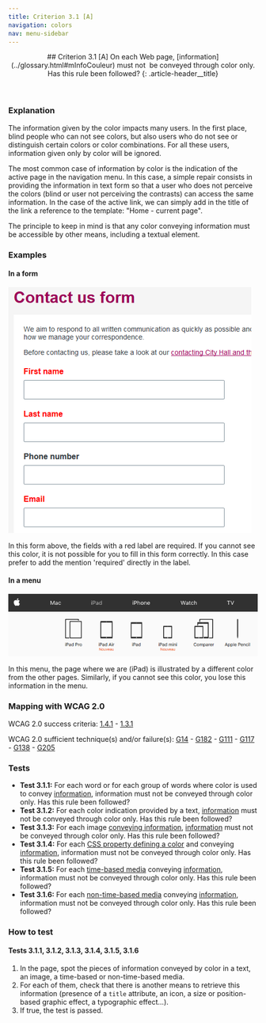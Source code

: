 ```yaml
---
title: Criterion 3.1 [A]
navigation: colors
nav: menu-sidebar
---
```


<header>
## Criterion 3.1 [A] <span>On each Web page, [information](../glossary.html#mInfoCouleur) must not  be conveyed through color only. Has this rule been followed?</span>
{: .article-header__title}
</header>

### Explanation

The information given by the color impacts many users. In the first place, blind people who can not see colors, but also users who do not see or distinguish certain colors or color combinations. For all these users, information given only by color will be ignored.

The most common case of information by color is the indication of the active page in the navigation menu. In this case, a simple repair consists in providing the information in text form so that a user who does not perceive the colors (blind or user not perceiving the contrasts) can access the same information. In the case of the active link, we can simply add in the title of the link a reference to the template: "Home - current page".

The principle to keep in mind is that any color conveying information must be accessible by other means, including a textual element.

### Examples

#### In a form

![Form example](../../img/color-3.1-1.png)

In this form above, the fields with a red label are required. If you cannot see this color, it is not possible for you to fill in this form correctly.
In this case prefer to add the mention 'required' directly in the label.


#### In a menu

![Menu example](../../img/color-3.1-2.png)

In this menu, the page where we are (iPad) is illustrated by a different color from the other pages. Similarly, if you cannot see this color, you lose this information in the menu.
 

### Mapping with WCAG 2.0

WCAG 2.0 success criteria: [1.4.1](http://www.w3.org/TR/WCAG20/#visual-audio-contrast-without-color) - [1.3.1](http://www.w3.org/TR/WCAG20/#content-structure-separation-programmatic)

WCAG 2.0 sufficient technique(s) and/or failure(s): [G14](http://www.w3.org/TR/WCAG-TECHS/G14.html) - [G182](http://www.w3.org/TR/WCAG-TECHS/G182.html) - [G111](http://www.w3.org/TR/WCAG-TECHS/G111.html) - [G117](http://www.w3.org/TR/WCAG-TECHS/G117.html) - [G138](http://www.w3.org/TR/WCAG-TECHS/G138.html) - [G205](http://www.w3.org/TR/WCAG-TECHS/G205.html)

### Tests

*   **Test 3.1.1:** For each word or for each group of words where color is used to convey [information](../glossary.html#mInfoCouleur), information must not be conveyed through color only. Has this rule been followed?
*   **Test 3.1.2:** For each color indication provided by a text, [information](../glossary.html#mInfoCouleur) must not be conveyed through color only. Has this rule been followed?
*   **Test 3.1.3:** For each image [conveying information](../glossary.html#mInfoDonneeCouleur), [information](../glossary.html#mInfoCouleur) must not be conveyed through color only. Has this rule been followed?
*   **Test 3.1.4:** For each [CSS property defining a color](../glossary.html#mPropCouleur) and conveying [information](../glossary.html#mInfoCouleur), information must not be conveyed through color only. Has this rule been followed?
*   **Test 3.1.5:** For each [time-based media](../glossary.html#mMediaTemp) conveying [information](../glossary.html#mInfoCouleur), information must not be conveyed through color only. Has this rule been followed?
*   **Test 3.1.6:** For each [non-time-based media](../glossary.html#mMediaNoTemp) conveying [information](../glossary.html#mInfoCouleur), information must not be conveyed through color only. Has this rule been followed?

### How to test

#### Tests 3.1.1, 3.1.2, 3.1.3, 3.1.4, 3.1.5, 3.1.6

1.  In the page, spot the pieces of information conveyed by color in a text, an image, a time-based or non-time-based media.
2.  For each of them, check that there is another means to retrieve this information (presence of a `title` attribute, an icon, a size or position-based graphic effect, a typographic effect…).
3.  If true, the test is passed.
